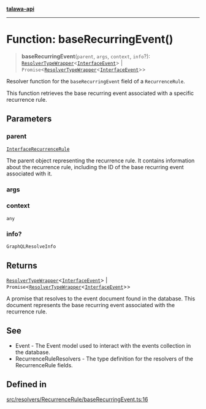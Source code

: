[**talawa-api**](../../../../README.md)

***

# Function: baseRecurringEvent()

> **baseRecurringEvent**(`parent`, `args`, `context`, `info`?): [`ResolverTypeWrapper`](../../../../types/generatedGraphQLTypes/type-aliases/ResolverTypeWrapper.md)\<[`InterfaceEvent`](../../../../models/Event/interfaces/InterfaceEvent.md)\> \| `Promise`\<[`ResolverTypeWrapper`](../../../../types/generatedGraphQLTypes/type-aliases/ResolverTypeWrapper.md)\<[`InterfaceEvent`](../../../../models/Event/interfaces/InterfaceEvent.md)\>\>

Resolver function for the `baseRecurringEvent` field of a `RecurrenceRule`.

This function retrieves the base recurring event associated with a specific recurrence rule.

## Parameters

### parent

[`InterfaceRecurrenceRule`](../../../../models/RecurrenceRule/interfaces/InterfaceRecurrenceRule.md)

The parent object representing the recurrence rule. It contains information about the recurrence rule, including the ID of the base recurring event associated with it.

### args

### context

`any`

### info?

`GraphQLResolveInfo`

## Returns

[`ResolverTypeWrapper`](../../../../types/generatedGraphQLTypes/type-aliases/ResolverTypeWrapper.md)\<[`InterfaceEvent`](../../../../models/Event/interfaces/InterfaceEvent.md)\> \| `Promise`\<[`ResolverTypeWrapper`](../../../../types/generatedGraphQLTypes/type-aliases/ResolverTypeWrapper.md)\<[`InterfaceEvent`](../../../../models/Event/interfaces/InterfaceEvent.md)\>\>

A promise that resolves to the event document found in the database. This document represents the base recurring event associated with the recurrence rule.

## See

 - Event - The Event model used to interact with the events collection in the database.
 - RecurrenceRuleResolvers - The type definition for the resolvers of the RecurrenceRule fields.

## Defined in

[src/resolvers/RecurrenceRule/baseRecurringEvent.ts:16](https://github.com/Suyash878/talawa-api/blob/b5a9d8b4a1ea678a3d6f5b710b3721f91a3052fc/src/resolvers/RecurrenceRule/baseRecurringEvent.ts#L16)
